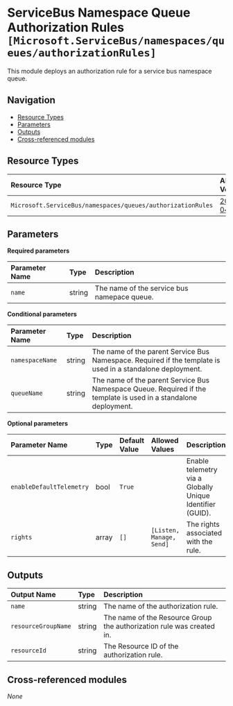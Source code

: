# ServiceBus Namespace Queue Authorization Rules `[Microsoft.ServiceBus/namespaces/queues/authorizationRules]`

This module deploys an authorization rule for a service bus namespace queue.

## Navigation

- [Resource Types](#Resource-Types)
- [Parameters](#Parameters)
- [Outputs](#Outputs)
- [Cross-referenced modules](#Cross-referenced-modules)

## Resource Types

| Resource Type | API Version |
| :-- | :-- |
| `Microsoft.ServiceBus/namespaces/queues/authorizationRules` | [2017-04-01](https://docs.microsoft.com/en-us/azure/templates/Microsoft.ServiceBus/2017-04-01/namespaces/queues/authorizationRules) |

## Parameters

**Required parameters**

| Parameter Name | Type | Description |
| :-- | :-- | :-- |
| `name` | string | The name of the service bus namepace queue. |

**Conditional parameters**

| Parameter Name | Type | Description |
| :-- | :-- | :-- |
| `namespaceName` | string | The name of the parent Service Bus Namespace. Required if the template is used in a standalone deployment. |
| `queueName` | string | The name of the parent Service Bus Namespace Queue. Required if the template is used in a standalone deployment. |

**Optional parameters**

| Parameter Name | Type | Default Value | Allowed Values | Description |
| :-- | :-- | :-- | :-- | :-- |
| `enableDefaultTelemetry` | bool | `True` |  | Enable telemetry via a Globally Unique Identifier (GUID). |
| `rights` | array | `[]` | `[Listen, Manage, Send]` | The rights associated with the rule. |


## Outputs

| Output Name | Type | Description |
| :-- | :-- | :-- |
| `name` | string | The name of the authorization rule. |
| `resourceGroupName` | string | The name of the Resource Group the authorization rule was created in. |
| `resourceId` | string | The Resource ID of the authorization rule. |

## Cross-referenced modules

_None_
